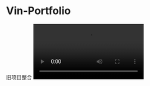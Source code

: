 # Vin-Portfolio
旧项目整合
<video src="[视频链接](https://github.com/Folivora0707/Vin-Portfolio/issues/1#issue-2916237164)"></video>

